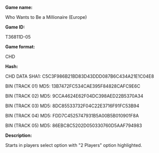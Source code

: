 **Game name:**

Who Wants to Be a Millionaire (Europe)

**Game ID:**

T36811D-05

**Game format:**

CHD

**Hash:**

CHD DATA SHA1: C5C3F986B21BD83D43DDD087B6C434A21E1C04E8

BIN (TRACK 01) MD5: 13B7472FC534CAE395F84828CAFC9E6C

BIN (TRACK 02) MD5: 9CCA4624E62F04DC398AED22B5370A34

BIN (TRACK 03) MD5: 8DC85533732F04C22E3716F91FC53B94

BIN (TRACK 04) MD5: FDD7C4525747931B5A00B5B010901F8A

BIN (TRACK 05) MD5: 86EBC8C5202D050330760D5AAF794983

**Description:**

Starts in players select option with "2 Players" option highlighted.